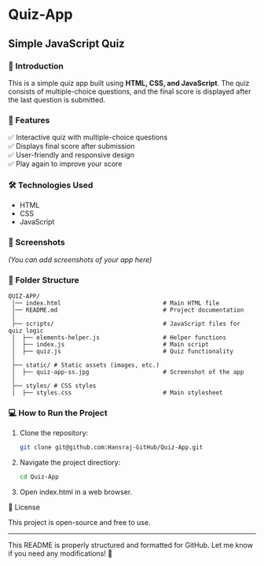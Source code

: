 # Quiz-App
## Simple JavaScript Quiz

### 📌 Introduction
This is a simple quiz app built using **HTML, CSS, and JavaScript**. The quiz consists of multiple-choice questions, and the final score is displayed after the last question is submitted.

### 🚀 Features
✅ Interactive quiz with multiple-choice questions  
✅ Displays final score after submission  
✅ User-friendly and responsive design  
✅ Play again to improve your score  

### 🛠️ Technologies Used
- HTML  
- CSS  
- JavaScript  

### 📸 Screenshots
*(You can add screenshots of your app here)*  

### 📂 Folder Structure
```
QUIZ-APP/
 │── index.html                             # Main HTML file 
 │── README.md                              # Project documentation 
 │ 
 ├── scripts/                               # JavaScript files for quiz logic 
 │  ├── elements-helper.js                  # Helper functions 
 │  ├── index.js                            # Main script 
 │  ├── quiz.js                             # Quiz functionality 
 │ 
 ├── static/ # Static assets (images, etc.) 
 │  ├── quiz-app-ss.jpg                     # Screenshot of the app 
 │ 
 ├── styles/ # CSS styles 
 │  ├── styles.css                          # Main stylesheet
```
### 💻 How to Run the Project
1. Clone the repository:
   ```sh
   git clone git@github.com:Hansraj-GitHub/Quiz-App.git
2. Navigate the project directiory:
    ```sh
    cd Quiz-App
3. Open index.html in a web browser.

📜 License

This project is open-source and free to use.

---

This README is properly structured and formatted for GitHub. Let me know if you need any modifications! 🚀
